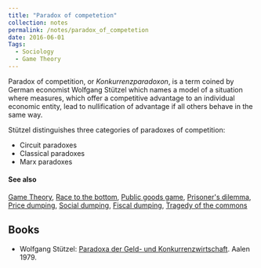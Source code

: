 ```yaml
---
title: "Paradox of competetion"
collection: notes
permalink: /notes/paradox_of_competetion
date: 2016-06-01
Tags:
  - Sociology
  - Game Theory
---
```


Paradox of competition, or *Konkurrenzparadoxon*, is a term coined by German economist Wolfgang Stützel which names a model of a situation where measures, which offer a competitive advantage to an individual economic entity, lead to nullification of advantage if all others behave in the same way.

Stützel distinguishes three categories of paradoxes of competition:
* Circuit paradoxes
* Classical paradoxes
* Marx paradoxes


#### See also
[Game Theory](/notes/game_theory), [Race to the bottom](/notes/race_to_the_bottom), [Public goods game](/notes/public_goods_game), [Prisoner's dilemma](/notes/prisoner's_dilemma), [Price dumping](/notes/price_dumping), [Social dumping](/notes/social_dumping), [Fiscal dumping](/notes/fiscal_dumping), [Tragedy of the commons](/notes/tragedy_of_the_commons)






## Books
* Wolfgang Stützel: [Paradoxa der Geld- und Konkurrenzwirtschaft](https://www.goodreads.com/book/show/14689200-paradoxa-der-geld--und-konkurrenzwirtschaft). Aalen 1979.


